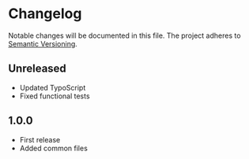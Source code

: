 Changelog
=========

Notable changes will be documented in this file. The project adheres to [Semantic Versioning].

Unreleased
----------

* Updated TypoScript
* Fixed functional tests

1.0.0
-----

* First release
* Added common files

[Semantic Versioning]: http://semver.org "Semantic Versioning"